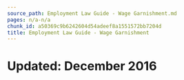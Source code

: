 ```yaml
---
source_path: Employment Law Guide - Wage Garnishment.md
pages: n/a-n/a
chunk_id: a50369c9b6242604d54adeef8a1551572bb7204d
title: Employment Law Guide - Wage Garnishment
---
```

# Updated: December 2016
